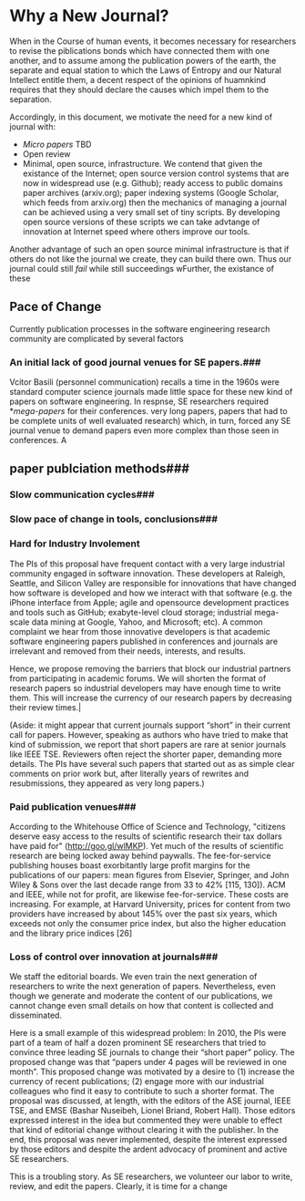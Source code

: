 # Why a New Journal?

When in the Course of human events, it becomes necessary for researchers to revise the 
piblications  bonds which have connected them with one another, and to assume among the 
publication powers of the earth, the separate and equal station to which the 
Laws of Entropy and our Natural Intellect entitle them, a decent respect of the opinions of 
huamnkind requires that they should declare the causes which impel them to the separation.

Accordingly, in this document, we motivate the need for a new kind of journal with:

- *Micro papers* TBD
- Open review
- Minimal, open source, infrastructure. We contend that given the existance of the Internet; open source version control systems that are now in widespread use (e.g. Github); ready access to public domains paper archives (arxiv.org);  paper indexing systems  (Google Scholar, which feeds from arxiv.org) then the mechanics of managing a journal can be achieved using a very small set of tiny scripts. By developing open source versions of these scripts we can take advtange of innovation at Internet speed where others improve our tools. 

Another advantage of such an open source minimal infrastructure is that if others do not like the journal we create, they can build there own. Thus our journal could still *fail* while still succeedings wFurther, the existance of these 




## Pace of Change

Currently publication processes in the software engineering research community
are complicated by several factors

### An initial lack of good journal venues for SE papers.###

Vcitor Basili (personnel communication) recalls a time in the 1960s were standard computer science journals made little space for these new kind of papers on software engineering. In respnse, SE researchers required **mega-papers* for  their conferences. very long papers, papers that had to be complete units of well evaluated research) which, in turn, forced any SE journal venue to demand papers even more complex than those seen in conferences. A

## paper publciation methods###

### Slow communication cycles###

### Slow pace of change in tools, conclusions###

### Hard for Industry Involement ### 

The PIs of this proposal have
frequent contact with a very large industrial community engaged in software innovation. These developers
at Raleigh, Seattle, and Silicon Valley are responsible for innovations that have changed how software is
developed and how we interact with that software (e.g. the iPhone interface from Apple; agile and opensource
development practices and tools such as GitHub; exabyte-level cloud storage; industrial mega-scale
data mining at Google, Yahoo, and Microsoft; etc). A common complaint we hear from those innovative
developers is that academic software engineering papers published in conferences and journals are irrelevant
and removed from their needs, interests, and results.

Hence, we propose removing the barriers that block our industrial partners from participating in academic forums.
We will shorten the format of research papers so industrial developers may have enough time to write them.
This will increase the currency of our research papers by decreasing their review times.|

(Aside: it might appear that current journals support “short” in their current call for papers. However,
speaking as authors who have tried to make that kind of submission, we report that short papers are rare at
senior journals like IEEE TSE. Reviewers often reject the shorter paper, demanding more details. The PIs
have several such papers that started out as as simple clear comments on prior work but, after literally years
of rewrites and resubmissions, they appeared as very long papers.)

### Paid publication venues###

According to the
Whitehouse Office of Science and Technology, "citizens deserve easy access to the results of scientific
research their tax dollars have paid for" (http://goo.gl/wlMKP). Yet much of the results of scientific research
are being locked away behind paywalls. The fee-for-service publishing houses boast exorbitantly large profit
margins for the publications of our papers: mean figures from Elsevier, Springer, and John Wiley & Sons
over the last decade range from 33 to 42% [115, 130]). ACM and IEEE, while not for profit, are likewise
fee-for-service. These costs are increasing. For example, at Harvard University, prices for content from two
providers have increased by about 145% over the past six years, which exceeds not only the consumer price
index, but also the higher education and the library price indices [26]

### Loss of control over innovation at journals###
We staff the editorial boards. We even train the next generation of researchers to write the next generation
of papers. Nevertheless, even though we generate and moderate the content of our publications, we cannot
change even small details on how that content is collected and disseminated. 

Here is a small example of this widespread
problem: In 2010, the PIs were part of a team of half a dozen prominent SE researchers that tried to convince
three leading SE journals to change their “short paper” policy. The proposed change was that “papers under
4 pages will be reviewed in one month”. This proposed change was motivated by a desire to (1) increase the
currency of recent publications; (2) engage more with our industrial colleagues who find it easy to contribute
to such a shorter format. The proposal was discussed, at length, with the editors of the ASE journal, IEEE
TSE, and EMSE (Bashar Nuseibeh, Lionel Briand, Robert Hall). Those editors expressed interest in the
idea but commented they were unable to effect that kind of editorial change without clearing it with the
publisher. In the end, this proposal was never implemented, despite the interest expressed by those editors
and despite the ardent advocacy of prominent and active SE researchers. 

This is a troubling story. As SE researchers, we volunteer our labor to write, review, and edit the papers. Clearly, it is time for a change
